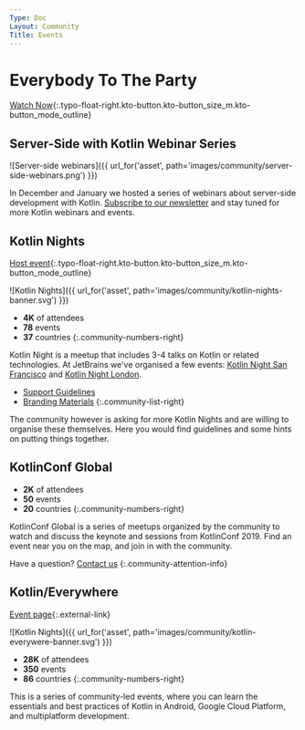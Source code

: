 ```yaml
---
Type: Doc
Layout: Community
Title: Events
---
```


# Everybody To The Party 

[Watch Now](https://www.youtube.com/playlist?list=PLlFc5cFwUnmx-dpq9nkdaVJX0GnrM1Mp1){:.typo-float-right.kto-button.kto-button_size_m.kto-button_mode_outline}

## Server-Side with Kotlin Webinar Series

![Server-side webinars]({{ url_for('asset', path='images/community/server-side-webinars.png') }})
 
In December and January we hosted a series of webinars about server-side development with Kotlin. 
[Subscribe to our newsletter](https://info.jetbrains.com/kotlin-communication-center-page.html) and stay tuned for more Kotlin webinars and events.
 
## Kotlin Nights

[Host event](https://surveys.jetbrains.com/s3/1eca96c71ee7){:.typo-float-right.kto-button.kto-button_size_m.kto-button_mode_outline}

![Kotlin Nights]({{ url_for('asset', path='images/community/kotlin-nights-banner.svg') }})

* **4K** of attendees
* **78** events
* **37** countries
 {:.community-numbers-right}
 
Kotlin Night is a meetup that includes 3-4 talks on Kotlin or related technologies. At JetBrains we've organised a few events: [Kotlin Night San Francisco](https://blog.jetbrains.com/kotlin/2016/06/kotlin-night-recordings/) and [Kotlin Night London](https://blog.jetbrains.com/kotlin/2016/11/kotlin-night-in-london-recordings/).

* [Support Guidelines](/community/kotlin-nights/guidelines.html)
* [Branding Materials](/community/kotlin-nights/branding.html)
 {:.community-list-right}

The community however is asking for more Kotlin Nights and are willing to organise these themselves. Here you would find guidelines and some hints on putting things together.
 
## KotlinConf Global
 
* **2K** of attendees
* **50** events
* **20** countries 
 {:.community-numbers-right}
 
KotlinConf Global is a series of meetups organized by the community to watch and discuss the keynote and sessions from KotlinConf 2019. Find an event near you on the map, and join in with the community.

Have a question? [Contact us](mailto:kug@jetbrains.com)
{:.community-attention-info}


## Kotlin/Everywhere

[Event page](http://everywhere.kotlinlang.org){:.external-link}

![Kotlin Nights]({{ url_for('asset', path='images/community/kotlin-everywere-banner.svg') }})


* **28K** of attendees
* **350** events
* **86** countries
 {:.community-numbers-right}

This is a series of community-led events, where you can learn the essentials and best practices of Kotlin in Android, Google Cloud Platform, and multiplatform development.
